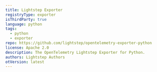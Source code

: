 ```yaml
---
title: Lightstep Exporter
registryType: exporter
isThirdParty: true
language: python
tags:
  - python
  - exporter
repo: https://github.com/lightstep/opentelemetry-exporter-python
license: Apache 2.0
description: The OpenTelemetry Lightstep Exporter for Python.
authors: Lightstep Authors
otVersion: latest
---
```

